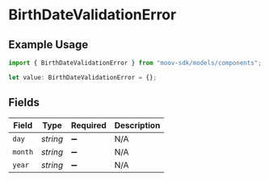 # BirthDateValidationError

## Example Usage

```typescript
import { BirthDateValidationError } from "moov-sdk/models/components";

let value: BirthDateValidationError = {};
```

## Fields

| Field              | Type               | Required           | Description        |
| ------------------ | ------------------ | ------------------ | ------------------ |
| `day`              | *string*           | :heavy_minus_sign: | N/A                |
| `month`            | *string*           | :heavy_minus_sign: | N/A                |
| `year`             | *string*           | :heavy_minus_sign: | N/A                |